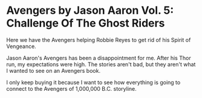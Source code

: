 # Avengers by Jason Aaron Vol. 5: Challenge Of The Ghost Riders

Here we have the Avengers helping Robbie Reyes to get rid of his Spirit of Vengeance.

Jason Aaron's Avengers has been a disappointment for me. After his Thor run, my expectations were high. The stories aren't bad, but they aren't what I wanted to see on an Avengers book.

I only keep buying it because I want to see how everything is going to connect to the Avengers of 1,000,000 B.C. storyline.
